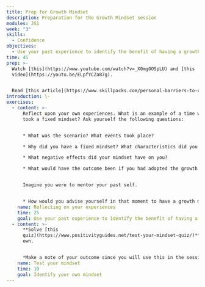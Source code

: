 ```yaml
---
title: Prep for Growth Mindset
description: Preparation for the Growth Mindset session
modules: JS1
week: "3"
skills:
  - Confidence
objectives:
  - Use your past experience to identify the benefit of having a growth mindset
time: 45
prep: >-
  Watch [this](https://www.youtube.com/watch?v=_X0mgOOSpLU) and [this
  video](https://youtu.be/ELpfYCZa87g). 


  Read [this article](https://www.skillpacks.com/personal-barriers-to-change/).
introduction: \-
exercises:
  - content: >-
      Reflect upon your own experiences. What is an example of a time when you
      took a fixed mindset? Ask yourself the following questions:


      * What was the scenario? What events took place? 

      * Why did you have a fixed mindset? What characteristics did you display?

      * What negative effects did your mindset have on you?

      * What would have the outcome been if you had adopted the growth mindset? What benefits would you have experienced?


      Imagine you were to mentor your past self. 


      * How would you advise yourself in that moment to have a growth mindset? Make bullet points as detailed as possible
    name: Reflecting on your experiences
    time: 25
    goal: Use your past experience to identify the benefit of having a growth mindset
  - content: >-
      **Solve [this
      quiz](https://www.positivityguides.net/test-your-mindset-quiz/)** on your
      own. 


      *M﻿ake a note of your outcome since you will use this in the session.*
    name: Test your mindset
    time: 10
    goal: Identify your own mindset
---
```

